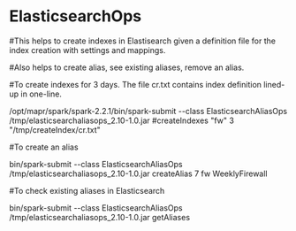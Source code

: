# ElasticsearchOps

#This helps to create indexes in Elastisearch given a definition file for the index creation with settings and mappings.

#Also helps to create alias, see existing aliases, remove an alias. 

#To create indexes for 3 days. The file cr.txt contains index definition lined-up in one-line.

/opt/mapr/spark/spark-2.2.1/bin/spark-submit  --class ElasticsearchAliasOps /tmp/elasticsearchaliasops_2.10-1.0.jar #createIndexes "fw" 3 "/tmp/createIndex/cr.txt"

#To create an alias

bin/spark-submit --class ElasticsearchAliasOps /tmp/elasticsearchaliasops_2.10-1.0.jar createAlias 7 fw WeeklyFirewall

#To check existing aliases in Elasticsearch

bin/spark-submit --class ElasticsearchAliasOps /tmp/elasticsearchaliasops_2.10-1.0.jar getAliases
